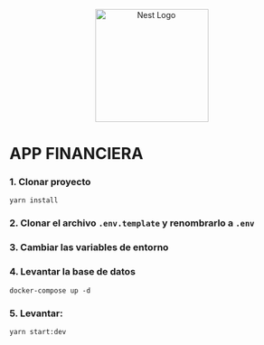 <p align="center">
  <a href="http://nestjs.com/" target="blank"><img src="https://nestjs.com/img/logo-small.svg" width="200" alt="Nest Logo" /></a>
</p>

# APP FINANCIERA

### 1. Clonar proyecto
```yarn install```

### 2. Clonar el archivo ```.env.template``` y renombrarlo a ```.env```

### 3. Cambiar las variables de entorno 

### 4. Levantar la base de datos
```docker-compose up -d```

### 5. Levantar:  
```yarn start:dev```



<!-- ## INSTALACCIONES NECESARIAS

### variables de entorno
yarn add @nestjs/config

## instalar typeorm
yarn add @nestjs/typeorm typeorm pg

## 
yarn add bcrypt
yarn add -D @types/bcrypt

## passport 
 yarn add @nestjs/passport passport
 yarn add @nestjs/jwt passport-jwt
 yarn add -D @types/passport-jwt -->